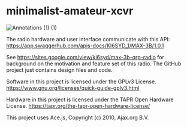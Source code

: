 # minimalist-amateur-xcvr

![Annotations (1) (1)](https://github.com/ki6syd/minimalist-amateur-xcvr/assets/5254153/d92623b1-990b-46a0-a639-ad6044dce4d6)

The radio hardware and user interface communicate with this API: https://app.swaggerhub.com/apis-docs/KI6SYD_1/MAX-3B/1.0.1

See https://sites.google.com/view/ki6syd/max-3b-qrp-radio for background on the motivation and feature set of this radio. The GitHub project just contains design files and code.

Software in this project is licensed under the GPLv3 License. https://www.gnu.org/licenses/quick-guide-gplv3.html

Hardware in this project is licensed under the TAPR Open Hardware License. https://tapr.org/the-tapr-open-hardware-license/

This project uses Ace.js, Copyright (c) 2010, Ajax.org B.V.
